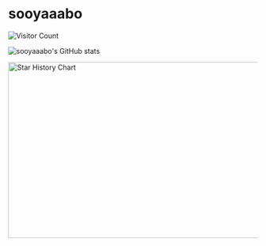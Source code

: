 # sooyaaabo
![Visitor Count](https://profile-counter.glitch.me/sooyaaabo/count.svg)

![sooyaaabo's GitHub stats](https://github-readme-stats.vercel.app/api?username=sooyaaabo&rank_icon=github&count_private=true&theme=vue)

<img src="https://api.star-history.com/svg?repos=sooyaaabo/sooyaaabo&type=Date" alt="Star History Chart" width="600" height="356" align="center">
